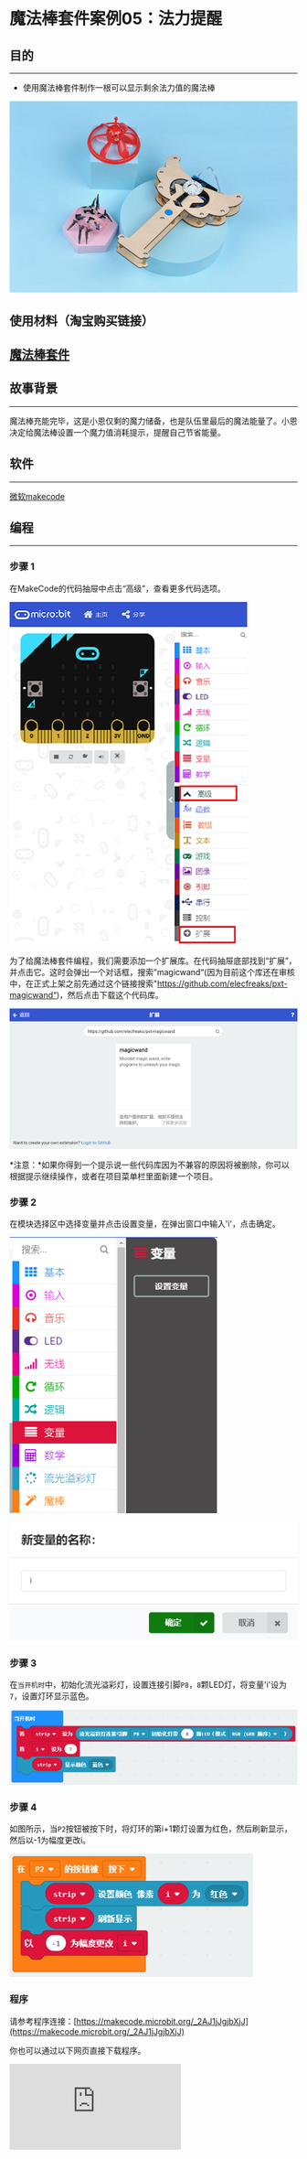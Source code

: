 # 魔法棒套件案例05：法力提醒

## 目的
---

- 使用魔法棒套件制作一根可以显示剩余法力值的魔法棒


![](./images/magicwand_case_01_01.png)



## 使用材料（淘宝购买链接）
[魔法棒套件](https://item.taobao.com/item.htm?ft=t&id=632389740329)
---



## 故事背景
---
魔法棒充能完毕，这是小恩仅剩的魔力储备，也是队伍里最后的魔法能量了。小恩决定给魔法棒设置一个魔力值消耗提示，提醒自己节省能量。

## 软件
---

[微软makecode](https://makecode.microbit.org/#)

## 编程
---

### 步骤 1
在MakeCode的代码抽屉中点击“高级”，查看更多代码选项。

![](./images/magicwand_case_01_02.png)

为了给魔法棒套件编程，我们需要添加一个扩展库。在代码抽屉底部找到“扩展”，并点击它。这时会弹出一个对话框，搜索”magicwand“(因为目前这个库还在审核中，在正式上架之前先通过这个链接搜索"https://github.com/elecfreaks/pxt-magicwand“)，然后点击下载这个代码库。

![](./images/magicwand_case_01_03.png)

*注意：*如果你得到一个提示说一些代码库因为不兼容的原因将被删除，你可以根据提示继续操作，或者在项目菜单栏里面新建一个项目。
### 步骤 2
在模块选择区中选择变量并点击设置变量，在弹出窗口中输入'i'，点击确定。



![](./images/magicwand_case_03_04.png)


![](./images/magicwand_case_03_05.png)


### 步骤 3
在`当开机时`中，初始化流光溢彩灯，设置连接引脚`P8`，`8`颗LED灯，将变量'i'设为`7`，设置灯环显示蓝色。

![](./images/magicwand_case_05_07.png)


### 步骤 4

如图所示，当`P2`按钮被按下时，将灯环的第i+1颗灯设置为红色，然后刷新显示，然后以-1为幅度更改i。

![](./images/magicwand_case_05_08.png)

### 程序

请参考程序连接：[https://makecode.microbit.org/_2AJ1jJgjbXjJ](https://makecode.microbit.org/_2AJ1jJgjbXjJ)

你也可以通过以下网页直接下载程序。

<div
    style={{
        position: 'relative',
        paddingBottom: '60%',
        overflow: 'hidden',
    }}
>
    <iframe
        src="https://makecode.microbit.org/_2AJ1jJgjbXjJ"
        frameborder="0"
        sandbox="allow-popups allow-forms allow-scripts allow-same-origin"
        style={{
            position: 'absolute',
            width: '100%',
            height: '100%',
        }}
    />
</div>

### 现象
---
- 开机后灯环显示蓝色，当按钮被按下则将最后一颗亮蓝色LED灯变为红色。




## 思考
---

## 常见问题
---
## 相关阅读
---
